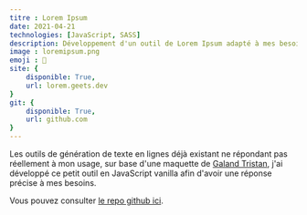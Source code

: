 ```yaml
---
titre : Lorem Ipsum
date: 2021-04-21
technologies: [JavaScript, SASS]
description: Développement d'un outil de Lorem Ipsum adapté à mes besoins
image : loremipsum.png
emoji : 💬
site: {
    disponible: True,
    url: lorem.geets.dev
}
git: {
    disponible: True,
    url: github.com
}
---
```


Les outils de génération de texte en lignes déjà existant ne répondant pas réellement à mon usage, sur base d'une maquette de [Galand Tristan](https://galandtristan.be), j'ai développé ce petit outil en JavaScript vanilla afin d'avoir une réponse précise à mes besoins.

Vous pouvez consulter [le repo github ici](https://github.com/benjamingeets/lorem).